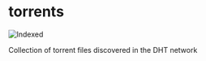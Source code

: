 torrents 
========
![Indexed](https://img.shields.io/badge/indexed-5758-blue)

Collection of torrent files discovered in the DHT network
